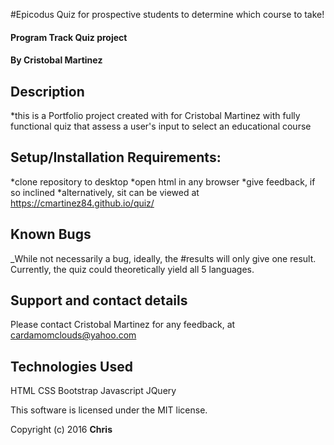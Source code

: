 
#Epicodus Quiz for prospective students to determine which course to take!

#### Program Track Quiz project
#### By Cristobal Martinez

## Description
*this is a Portfolio project created with for Cristobal Martinez with fully functional quiz that assess a user's input to select an educational course

## Setup/Installation Requirements:

*clone repository to desktop
*open html in any browser
*give feedback, if so inclined
*alternatively, sit can be viewed at
https://cmartinez84.github.io/quiz/

## Known Bugs

_While not necessarily a bug, ideally, the #results will only give one result. Currently, the quiz could theoretically yield all 5 languages.

## Support and contact details

Please contact Cristobal Martinez for any feedback, at cardamomclouds@yahoo.com

## Technologies Used

HTML
CSS
Bootstrap
Javascript
JQuery

This software is licensed under the MIT license.

Copyright (c) 2016 **Chris**
